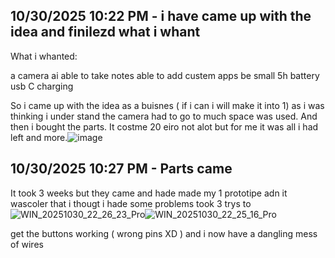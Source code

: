 <!--
  ===================    !!READ THIS NOTICE!!   ====================
  DO NOT edit this file manually. Your changes WILL BE OVERWRITTEN!
  This journal is auto generated and updated by Hack Club Blueprint.
  To edit this file, please edit your journal entries on Blueprint.
  ==================================================================
-->

## 10/30/2025 10:22 PM - i have came up with the idea and finilezd what i whant  

What i whanted:

a camera
ai
able to take notes
able to add custem apps
be small
5h battery
usb C charging

So i came up with the idea as a buisnes ( if i can i will make it into 1) as i was thinking i under stand the camera had to go to much space was used. And then i bought the parts. It costme 20 eiro not alot but for me it was all i had left and more.![image](https://blueprint.hackclub.com/user-attachments/blobs/proxy/eyJfcmFpbHMiOnsiZGF0YSI6Njc5OSwicHVyIjoiYmxvYl9pZCJ9fQ==--266ebe6b246f29a175efc1209e2ffc942cb89a1c/image.png)
  

## 10/30/2025 10:27 PM - Parts came  

It took 3 weeks but they came and hade made my 1 prototipe adn it wascoler that i thougt i hade some problems took 3 trys to![WIN_20251030_22_26_23_Pro](https://blueprint.hackclub.com/user-attachments/blobs/proxy/eyJfcmFpbHMiOnsiZGF0YSI6NjgwMCwicHVyIjoiYmxvYl9pZCJ9fQ==--34e375995bcea2cf889c08456a40dd9f62c58f88/WIN_20251030_22_26_23_Pro.jpg)![WIN_20251030_22_25_16_Pro](/user-attachments/blobs/proxy/eyJfcmFpbHMiOnsiZGF0YSI6NjgwMSwicHVyIjoiYmxvYl9pZCJ9fQ==--0f76f51e153c5cde9be6edbcbaa1cdddc875a41f/WIN_20251030_22_25_16_Pro.jpg)

 get the buttons working ( wrong pins XD ) and i now have a dangling mess of wires   

